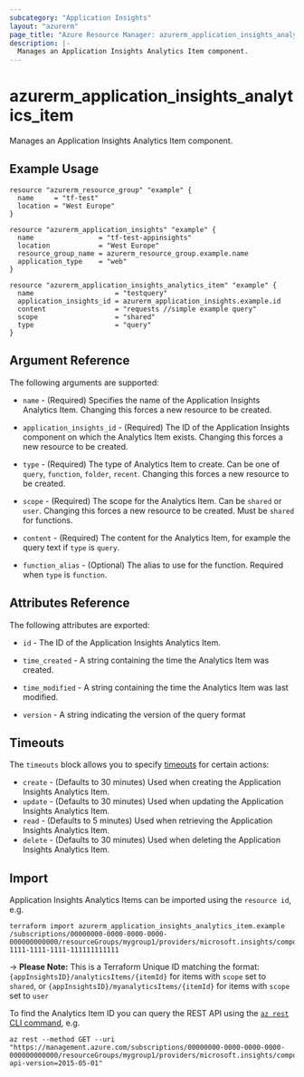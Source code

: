 ```yaml
---
subcategory: "Application Insights"
layout: "azurerm"
page_title: "Azure Resource Manager: azurerm_application_insights_analytics_item"
description: |-
  Manages an Application Insights Analytics Item component.
---
```


# azurerm_application_insights_analytics_item

Manages an Application Insights Analytics Item component.

## Example Usage

```hcl
resource "azurerm_resource_group" "example" {
  name     = "tf-test"
  location = "West Europe"
}

resource "azurerm_application_insights" "example" {
  name                = "tf-test-appinsights"
  location            = "West Europe"
  resource_group_name = azurerm_resource_group.example.name
  application_type    = "web"
}

resource "azurerm_application_insights_analytics_item" "example" {
  name                    = "testquery"
  application_insights_id = azurerm_application_insights.example.id
  content                 = "requests //simple example query"
  scope                   = "shared"
  type                    = "query"
}
```

## Argument Reference

The following arguments are supported:

* `name` - (Required) Specifies the name of the Application Insights Analytics Item. Changing this forces a new resource to be created.

* `application_insights_id` - (Required) The ID of the Application Insights component on which the Analytics Item exists. Changing this forces a new resource to be created.

* `type` - (Required) The type of Analytics Item to create. Can be one of `query`, `function`, `folder`, `recent`. Changing this forces a new resource to be created.

* `scope` - (Required) The scope for the Analytics Item. Can be `shared` or `user`. Changing this forces a new resource to be created. Must be `shared` for functions.

* `content` - (Required) The content for the Analytics Item, for example the query text if `type` is `query`.

* `function_alias` - (Optional) The alias to use for the function. Required when `type` is `function`.

## Attributes Reference

The following attributes are exported:

* `id` - The ID of the Application Insights Analytics Item.

* `time_created` - A string containing the time the Analytics Item was created.

* `time_modified` - A string containing the time the Analytics Item was last modified.

* `version` - A string indicating the version of the query format

## Timeouts

The `timeouts` block allows you to specify [timeouts](https://www.terraform.io/docs/configuration/resources.html#timeouts) for certain actions:

* `create` - (Defaults to 30 minutes) Used when creating the Application Insights Analytics Item.
* `update` - (Defaults to 30 minutes) Used when updating the Application Insights Analytics Item.
* `read` - (Defaults to 5 minutes) Used when retrieving the Application Insights Analytics Item.
* `delete` - (Defaults to 30 minutes) Used when deleting the Application Insights Analytics Item.

## Import

Application Insights Analytics Items can be imported using the `resource id`, e.g.

```shell
terraform import azurerm_application_insights_analytics_item.example /subscriptions/00000000-0000-0000-0000-000000000000/resourceGroups/mygroup1/providers/microsoft.insights/components/analyticsItems/11111111-1111-1111-1111-111111111111
```

-> **Please Note:** This is a Terraform Unique ID matching the format: `{appInsightsID}/analyticsItems/{itemId}` for items with `scope` set to `shared`, or  `{appInsightsID}/myanalyticsItems/{itemId}` for items with `scope` set to `user`

To find the Analytics Item ID you can query the REST API using the [`az rest` CLI command](https://docs.microsoft.com/en-us/cli/azure/reference-index?view=azure-cli-latest#az-rest), e.g.

```shell
az rest --method GET --uri "https://management.azure.com/subscriptions/00000000-0000-0000-0000-000000000000/resourceGroups/mygroup1/providers/microsoft.insights/components/appinsightstest/analyticsItems?api-version=2015-05-01"
```

